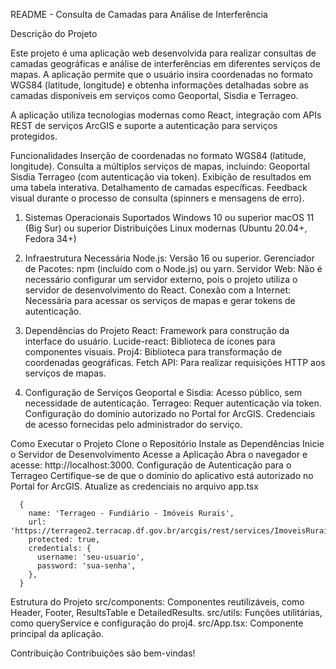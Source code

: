 README - Consulta de Camadas para Análise de Interferência

Descrição do Projeto

Este projeto é uma aplicação web desenvolvida para realizar consultas de camadas geográficas e análise de interferências em diferentes serviços de mapas. A aplicação permite que o usuário insira coordenadas no formato WGS84 (latitude, longitude) e obtenha informações detalhadas sobre as camadas disponíveis em serviços como Geoportal, Sisdia e Terrageo.

A aplicação utiliza tecnologias modernas como React, integração com APIs REST de serviços ArcGIS e suporte a autenticação para serviços protegidos.

Funcionalidades
    Inserção de coordenadas no formato WGS84 (latitude, longitude).
    Consulta a múltiplos serviços de mapas, incluindo:
    Geoportal
    Sisdia
    Terrageo (com autenticação via token).
    Exibição de resultados em uma tabela interativa.
    Detalhamento de camadas específicas.
    Feedback visual durante o processo de consulta (spinners e mensagens de erro).

1. Sistemas Operacionais Suportados
    Windows 10 ou superior
    macOS 11 (Big Sur) ou superior
    Distribuições Linux modernas (Ubuntu 20.04+, Fedora 34+)

3. Infraestrutura Necessária
    Node.js: Versão 16 ou superior.
    Gerenciador de Pacotes: npm (incluído com o Node.js) ou yarn.
    Servidor Web: Não é necessário configurar um servidor externo, pois o projeto utiliza o servidor de desenvolvimento do React.
    Conexão com a Internet: Necessária para acessar os serviços de mapas e gerar tokens de autenticação.

5. Dependências do Projeto
    React: Framework para construção da interface do usuário.
    Lucide-react: Biblioteca de ícones para componentes visuais.
    Proj4: Biblioteca para transformação de coordenadas geográficas.
    Fetch API: Para realizar requisições HTTP aos serviços de mapas.

7. Configuração de Serviços
    Geoportal e Sisdia:
    Acesso público, sem necessidade de autenticação.
    Terrageo:
    Requer autenticação via token.
    Configuração do domínio autorizado no Portal for ArcGIS.
    Credenciais de acesso fornecidas pelo administrador do serviço.

Como Executar o Projeto
  Clone o Repositório
  Instale as Dependências
  Inicie o Servidor de Desenvolvimento
  Acesse a Aplicação
  Abra o navegador e acesse: http://localhost:3000.
  Configuração de Autenticação para o Terrageo
  Certifique-se de que o domínio do aplicativo está autorizado no Portal for ArcGIS.
  Atualize as credenciais no arquivo app.tsx

      {
        name: 'Terrageo - Fundiário - Imóveis Rurais',
        url: 'https://terrageo2.terracap.df.gov.br/arcgis/rest/services/ImoveisRurais/Fundiario1/MapServer/0',
        protected: true,
        credentials: {
          username: 'seu-usuario',
          password: 'sua-senha',
        },
      }

Estrutura do Projeto
src/components: Componentes reutilizáveis, como Header, Footer, ResultsTable e DetailedResults.
src/utils: Funções utilitárias, como queryService e configuração do proj4.
src/App.tsx: Componente principal da aplicação.

Contribuição
Contribuições são bem-vindas! 
